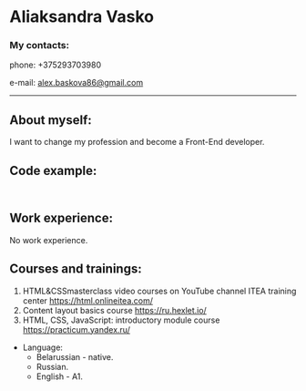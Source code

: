# Aliaksandra Vasko

### My contacts:
phone: +375293703980 

e-mail: alex.baskova86@gmail.com
****************************

## About myself:
I want to change my profession and become a Front-End developer.

## Code example:

<body>
  <article class="article">
  <h1></h1>
<p></p>
<p></p>    
    <section class="applicants">
      <h2 class="applicants-header"></h2>
      <div class="member">
        <h3></h3>
        <img src="./assets/magnus.jpg" alt="">
        <p class="member-name"></p>
        <p></p>
        <p></p>
      </div>
 </body>
    

## Work experience: 
No work experience.

## Courses and trainings:
1. HTML&CSSmasterclass video courses on YouTube channel ITEA training center https://html.onlineitea.com/
2. Content layout basics course https://ru.hexlet.io/
3. HTML, CSS, JavaScript: introductory module course https://practicum.yandex.ru/

* Language:
   + Belarussian - native.
   + Russian.
   + English - A1.
   

